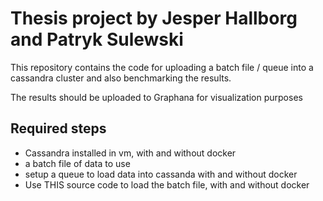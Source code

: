 # Thesis project by Jesper Hallborg and Patryk Sulewski

This repository contains the code for uploading a batch file / queue into a cassandra cluster
and also benchmarking the results. 

The results should be uploaded to Graphana for visualization purposes


## Required steps

* Cassandra installed in vm, with and without docker
* a batch file of data to use
* setup a queue to load data into cassanda with and without docker
* Use THIS source code to load the batch file, with and without docker